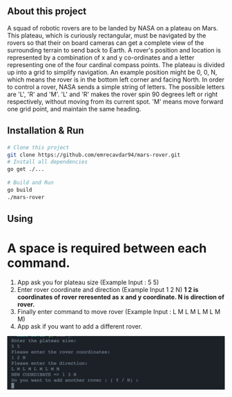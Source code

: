 ## About this project
A squad of robotic rovers are to be landed by NASA on a plateau on Mars. This plateau, which is curiously rectangular, must be navigated by the rovers so that their on board cameras can get a complete view of the surrounding terrain to send back to Earth.
A rover's position and location is represented by a combination of x and y co-ordinates and a letter representing one of the four cardinal compass points. The plateau is divided up into a grid to simplify navigation. An example position might be 0, 0, N, which means the rover is in the bottom left corner and facing North.
In order to control a rover, NASA sends a simple string of letters. The possible letters are 'L', 'R' and 'M'. 'L' and 'R' makes the rover spin 90 degrees left or right respectively, without moving from its current spot. 'M' means move forward one grid point, and maintain the same heading.
## Installation & Run

```bash
# Clone this project
git clone https://github.com/emrecavdar94/mars-rover.git
# Install all dependencies
go get ./...
```

```bash
# Build and Run
go build
./mars-rover
```

## Using
# A space is required between each command.
1. App ask you for plateau size (Example Input : 5 5)
2. Enter rover coordinate and direction (Example Input 1 2 N)
    **1 2 is coordinates of rover reresented as x and y coordinate. N is direction of rover.**
3. Finally enter command to move rover (Example Input : L M L M L M L M M)
4. App ask if you want to add a different rover.

<img src="./assets/sc.png" />